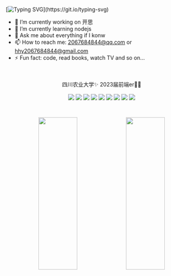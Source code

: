 [![Typing SVG](https://readme-typing-svg.demolab.com/?lines=Hi+👋+，+welcome+to+hhy's+Github;Hope+you+have+a+great+day+~)](https://git.io/typing-svg)

  - 🔭 I’m currently working on 开思
  - 🌱 I’m currently learning nodejs
  - 💬 Ask me about everything if I konw
  - 📫 How to reach me: 2067684844@qq.com or hhy2067684844@gmail.com
  - ⚡ Fun fact: code, read books, watch TV and so on...
<br>
<p align="center">四川农业大学✨ 2023届前端er👨‍💻</p>
<p align="center">
  <img align="center" src="https://skillicons.dev/icons?i=html&theme=light" />
  <img align="center" src="https://skillicons.dev/icons?i=css&theme=light" />
  <img align="center" src="https://skillicons.dev/icons?i=markdown&theme=light" />
  <img align="center" src="https://skillicons.dev/icons?i=ai&theme=light" />
  <img align="center" src="https://skillicons.dev/icons?i=javascript&theme=light" />
  <img align="center" src="https://skillicons.dev/icons?i=typescript&theme=light" />
  <img align="center" src="https://skillicons.dev/icons?i=vue&theme=light" />
  <img align="center" src="https://skillicons.dev/icons?i=react&theme=light" />
  <img align="center" src="https://skillicons.dev/icons?i=nodejs&theme=light" />
</p>

<br/>

<p align="center">
  <img align="center" width="45%" height="400" src="https://github-readme-stats.vercel.app/api/top-langs/?username=hhy164&theme=highcontrast"/>
  <img align="center" width="45%" height="400" src="https://github-readme-stats.vercel.app/api/top-langs/?username=hhy164&theme=highcontrast&hide_border=true&layout=donut-vertical&langs_count=6"/>
</p>
